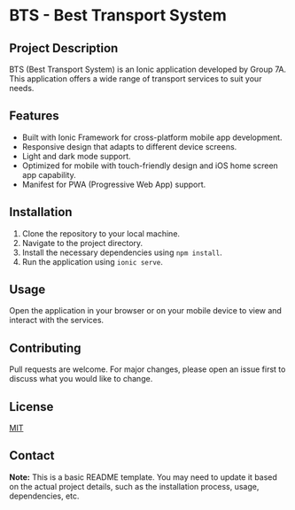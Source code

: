 # BTS - Best Transport System

## Project Description

BTS (Best Transport System) is an Ionic application developed by Group 7A. This application offers a wide range of transport services to suit your needs.

## Features

- Built with Ionic Framework for cross-platform mobile app development.
- Responsive design that adapts to different device screens.
- Light and dark mode support.
- Optimized for mobile with touch-friendly design and iOS home screen app capability.
- Manifest for PWA (Progressive Web App) support.

## Installation

1. Clone the repository to your local machine.
2. Navigate to the project directory.
3. Install the necessary dependencies using `npm install`.
4. Run the application using `ionic serve`.

## Usage

Open the application in your browser or on your mobile device to view and interact with the services.

## Contributing

Pull requests are welcome. For major changes, please open an issue first to discuss what you would like to change.

## License

[MIT](https://choosealicense.com/licenses/mit/)

## Contact

**Note:** This is a basic README template. You may need to update it based on the actual project details, such as the installation process, usage, dependencies, etc.
